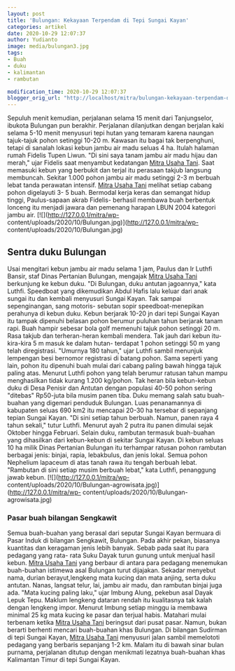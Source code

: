 ```yaml
---
layout: post
title: 'Bulungan: Kekayaan Terpendam di Tepi Sungai Kayan'
categories: artikel
date: 2020-10-29 12:07:37
author: Yudianto
image: media/bulungan3.jpg
tags:
- Buah
- duku
- kalimantan
- rambutan

modification_time: 2020-10-29 12:07:37
blogger_orig_url: "http://localhost/mitra/bulungan-kekayaan-terpendam-di-tepi.html"
---
```


Sepuluh menit kemudian, perjalanan selama 15 menit dari Tanjungselor, ibukota
Bulungan pun berakhir. Perjalanan dilanjutkan dengan berjalan kaki selama 5-10
menit menyusuri tepi hutan yang temaram karena naungan tajuk-tajuk pohon
setinggi 10-20 m. Kawasan itu bagai tak berpenghuni, tetapi di sanalah lokasi
kebun jambu air madu seluas 4 ha. Itulah halaman rumah Fidelis Tupen Liwun.
"Di sini saya tanam jambu air madu hijau dan merah," ujar Fidelis saat
menyambut kedatangan [Mitra Usaha Tani](http://127.0.0.1/mitra). Saat memasuki
kebun yang berbukit dan terjal itu perasaan takjub langsung membuncah. Sekitar
1.000 pohon jambu air madu setinggi 2-3 m berbuah lebat tanda perawatan
intensif. [Mitra Usaha Tani](http://127.0.0.1/mitra) melihat setiap cabang
pohon digelayuti 3- 5 buah. Bermodal kerja keras dan semangat hidup tinggi,
Paulus-sapaan akrab Fidelis- berhasil membawa buah berbentuk lonceng itu
menjadi jawara dan pemenang harapan LBUN 2004 kategori jambu air.
[![](http://127.0.0.1/mitra/wp-
content/uploads/2020/10/Bulungan.jpg)](http://127.0.0.1/mitra/wp-
content/uploads/2020/10/Bulungan.jpg)

## Sentra duku Bulungan

Usai mengitari kebun jambu air madu selama 1 jam, Paulus dan Ir Luthfi Bansir,
staf Dinas Pertanian Bulungan, mengajak [Mitra Usaha
Tani](http://127.0.0.1/mitra) berkunjung ke kebun duku. "Di Bulungan, duku
antutan jagoannya," kata Luthfi. Speedboat yang dikemudikan Abdul Hafis lalu
keluar dari anak sungai itu dan kembali menyusuri Sungai Kayan. Tak sampai
sepenginangan, sang motoris- sebutan sopir speedboat-menepikan perahunya di
kebun duku. Kebun berjarak 10-20 jn dari tepi Sungai Kayan itu tampak dipenuhi
belasan pohon berumur puluhan tahun berjarak tanam rapi. Buah hampir sebesar
bola golf memenuhi tajuk pohon setinggi 20 m. Rasa takjub dan terheran-heran
kembali mendera. Tak jauh dari kebun itu-kira-kira 5 m masuk ke dalam hutan-
terdapat 1 pohon setinggi 50 m yang telah diregistrasi. "Umurnya 180 tahun,"
ujar Luthfi sambil menunjuk lempengan besi bernomor registrasi di batang
pohon. Sama seperti yang lain, pohon itu dipenuhi buah mulai dari cabang
paling bawah hingga tajuk paling atas. Menurut Luthfi pohon yang telah berumur
ratusan tahun mampu menghasilkan tidak kurang 1.200 kg/pohon. Tak heran bila
kebun-kebun duku di Desa Penisir dan Antutan dengan populasi 40-50 pohon
sering "ditebas" Rp50-juta bila musim panen tiba. Duku memang salah satu buah-
buahan yang digemari penduduk Bulungan. Luas penanamannya di kabupaten seluas
690 km2 itu mencapai 20-30 ha tersebar di sepanjang tepian Sungai Kayan. "Di
sini setiap tahun berbuah. Namun, panen raya 4 tahun sekali," tutur Luthfi.
Menurut ayah 2 putra itu panen dimulai sejak Oktober hingga Februari. Selain
duku, rambutan termasuk buah-buahan yang dihasilkan dari kebun-kebun di
sekitar Sungai Kayan. Di kebun seluas 10 ha milik Dinas Pertanian Bulungan itu
terhampar ratusan pohon rambutan berbagai jenis: binjai, rapia, lebakbulus,
dan jenis lokal. Semua pohon Nephelium lapaceum di atas tanah rawa itu tengah
berbuah lebat. "Rambutan di sini setiap musim berbuah lebat," kata Luthfi,
penanggung jawab kebun. [![](http://127.0.0.1/mitra/wp-
content/uploads/2020/10/Bulungan-agrowisata.jpg)](http://127.0.0.1/mitra/wp-
content/uploads/2020/10/Bulungan-agrowisata.jpg)

### Pasar buah bilangan Sengkawit

Semua buah-buahan yang berasal dari seputar Sungai Kayan bermuara di Pasar
Induk di bilangan Sengkawit, Bulungan. Pada akhir pekan, biasanya kuantitas
dan keragaman jenis lebih banyak. Sebab pada saat itu para pedagang yang rata-
rata Suku Dayak turun gunung untuk menjual hasil kebun. [Mitra Usaha
Tani](http://127.0.0.1/mitra) yang berbaur di antara para pedagang menemukan
buah-buahan istimewa asal Bulungan turut dijajakan. Sekadar menyebut nama,
durian berayut,lengkeng mata kucing dan mata anjing, serta duku antutan.
Nanas, langsat telur, lai, jambu air madu, dan rambutan binjai juga ada. "Mata
kucing paling laku," ujar Imbung Alung, pekebun asal Dayak Lepuk Tepu. Maklum
lengkeng dataran rendah itu kualitasnya tak kalah dengan lengkeng impor.
Menurut Imbung setiap minggu ia membawa minimal 25 kg mata kucing ke pasar dan
terjual habis. Matahari mulai terbenam ketika [Mitra Usaha
Tani](http://127.0.0.1/mitra) beringsut dari pusat pasar. Namun, bukan berarti
berhenti mencari buah-buahan khas Bulungan. Di bilangan Sudirman di tepi
Sungai Kayan, [Mitra Usaha Tani](http://127.0.0.1/mitra) menyusuri jalan
sambil memelototi pedagang yang berbaris sepanjang 1-2 km. Malam itu di bawah
sinar bulan purnama, perjalanan ditutup dengan menikmati lezatnya buah-buahan
khas Kalimantan Timur di tepi Sungai Kayan.


